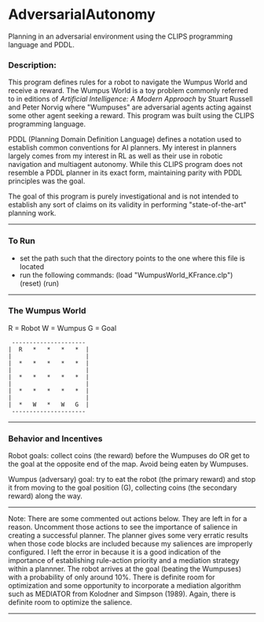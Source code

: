 # AdversarialAutonomy
Planning in an adversarial environment using the CLIPS programming language and PDDL.

### Description: 
This program defines rules for a robot to navigate the Wumpus World and
receive a reward. The Wumpus World is a toy problem commonly referred to in editions
of *Artificial Intelligence: A Modern Approach* by Stuart Russell and Peter Norvig where
"Wumpuses" are adversarial agents acting against some other agent seeking a reward. This
program was built using the CLIPS programming language.

PDDL (Planning Domain Definition Language) defines a notation used to establish common
conventions for AI planners. My interest in planners largely comes from my interest in RL
as well as their use in robotic navigation and multiagent autonomy. While this CLIPS
program does not resemble a PDDL planner in its exact form, maintaining parity with PDDL
principles was the goal.

The goal of this program is purely investigational and is not intended to establish any
sort of claims on its validity in performing "state-of-the-art" planning work.

_____________________________________________________________________________________________

### To Run
 * set the path such that the directory points to the one where this file is located
 * run the following commands:
    (load "WumpusWorld_KFrance.clp")
    (reset)
    (run)


_____________________________________________________________________________________________

### The Wumpus World

 R = Robot
 W = Wumpus
 G = Goal

     ---------------------
    |  R   *   *   *   *  |
    |                     |
    |  *   *   *   *   *  |
    |                     |
    |  *   *   *   *   *  |
    |                     |
    |  *   *   *   *   *  |
    |                     |
    |  *   W   *   W   G  |
     ---------------------


_____________________________________________________________________________________________

### Behavior and Incentives
Robot goals: collect coins (the reward) before the Wumpuses do OR get to the goal at the
  opposite end of the map. Avoid being eaten by Wumpuses.

 Wumpus (adversary) goal: try to eat the robot (the primary reward) and stop it from moving
  to the goal position (G), collecting coins (the secondary reward) along the way.

_____________________________________________________________________________________________

 Note: There are some commented out actions below. They are left in for a reason.
 Uncomment those actions to see the importance of salience in creating a successful
 planner. The planner gives some very erratic results when those code blocks are included
 because my saliences are improperly configured. I left the error in because it is a good
 indication of the importance of establishing rule-action priority and a mediation strategy
 within a plannner. The robot arrives at the goal (beating the Wumpuses) with a probability
 of only around 10%. There is definite room for optimization and some opportunity to
 incorporate a mediation algorithm such as MEDIATOR from Kolodner and Simpson (1989). Again,
 there is definite room to optimize the salience.

_____________________________________________________________________________________________
